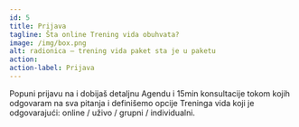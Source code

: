 ```yaml
---
id: 5
title: Prijava
tagline: Šta online Trening vida obuhvata?
image: /img/box.png
alt: radionica — trening vida paket sta je u paketu
action:
action-label: Prijava
---
```

Popuni prijavu na i dobijaš detaljnu Agendu i 15min konsultacije tokom kojih odgovaram na sva pitanja i definišemo opcije Treninga vida koji je odgovarajući: online / uživo / grupni / individualni.
